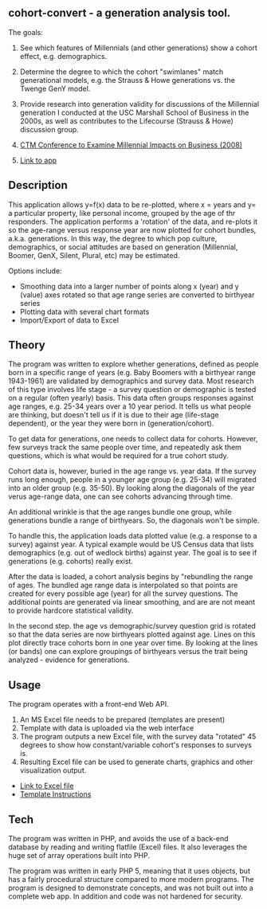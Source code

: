 ## cohort-convert - a generation analysis tool.

The goals:

1. See which features of Millennials (and other generations) show a cohort effect, e.g. demographics.

2. Determine the degree to which the cohort "swimlanes" match generational models, e.g. the Strauss & Howe generations vs. the Twenge GenY model.

3. Provide research into generation validity for discussions of the Millennial generation I conducted at the USC Marshall School of Business in the 2000s, as well as contributes to the Lifecourse (Strauss & Howe) discussion group. 

4. [CTM Conference to Examine Millennial Impacts on Business (2008)](https://www.marshall.usc.edu/news/releases/2008/ctm-conference-examine-millennial-impacts-business)

5. [Link to app](http://plyojump.com/cohort_convert/)

## Description

This application allows y=f(x) data to be re-plotted, where x = years and y= a particular property, like personal income, grouped by the age of thr responders. The application performs a 'rotation' of the data, and re-plots it so the age-range versus response year are now plotted for cohort bundles, a.k.a. generations. In this way, the degree to which pop culture, demographics, or social attitudes are based on generation (Millennial, Boomer, GenX, Silent, Plural, etc) may be estimated. 

Options include:

 * Smoothing data into a larger number of points along x (year) and y (value) axes rotated so that age range series are converted to birthyear series
 * Plotting data with several chart formats
 * Import/Export of data to Excel

## Theory

The program was written to explore whether generations, defined as people born in a specific range of years (e.g. Baby Boomers with a birthyear range 1943-1961) are validated by demographics and survey data. Most research of this type involves life stage - a survey question or demographic is tested on a regular (often yearly) basis. This data often groups responses against age ranges, e.g. 25-34 years over a 10 year period. It tells us what people are thinking, but doesn't tell us if it is due to their age (life-stage dependent), or the year they were born in (generation/cohort).

To get data for generations, one needs to collect data for cohorts. However, few surveys track the same people over time, and repeatedly ask them questions, which is what would be required for a true cohort study. 

Cohort data is, however, buried in the age range vs. year data. If the survey runs long enough, people in a younger age group (e.g. 25-34) will migrated into an older group (e.g. 35-50). By looking along the diagonals of the year verus age-range data, one can see cohorts advancing through time.

An additional wrinkle is that the age ranges bundle one group, while generations bundle a range of birthyears. So, the diagonals won't be simple.

To handle this, the application loads data plotted value (e.g. a response to a survey) against year. A typical example would be US Census data that lists demographics (e.g. out of wedlock births) against year. The goal is to see if generations (e.g. cohorts) really exist. 

 After the data is loaded, a cohort analysis begins by "rebundling the range of ages. The bundled age range data is interpolated so that points are created for every possible age (year) for all the survey questions. The additional points are generated via linear smoothing, and are are not meant to provide hardcore statistical validity.

 In the second step. the age vs demographic/survey question grid is rotated so that the data series are now birthyears plotted against age. Lines on this plot directly trace cohorts born in one year over time. By looking at the lines (or bands) one can explore groupings of birthyears versus the trait being analyzed - evidence for generations. 

## Usage

The program operates with a front-end Web API.

1. An MS Excel file needs to be prepared (templates are present)
2. Template with data is uploaded via the web interface
3. The program outputs a new Excel file, with the survey data "rotated" 45 degrees to show how constant/variable cohort's responses to surveys is.
4. Resulting Excel file can be used to generate charts, graphics and other visualization output.

- [Link to Excel file](http://plyojump.com/cohort_convert/templates/example.xls)
- [Template Instructions](http://plyojump.com/cohort_convert/instructions.php)

## Tech

The program was written in PHP, and avoids the use of a back-end database by reading and writing flatfile (Excel) files. It also leverages the huge set of array operations built into PHP.

The program was written in early PHP 5, meaning that it uses objects, but has a fairly procedural structure compared to more modern programs. The program is designed to demonstrate concepts, and was not built out into a complete web app. In addition and code was not hardened for security. 

